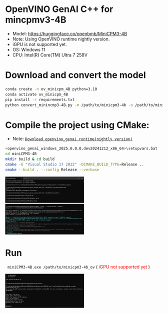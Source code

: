 # OpenVINO GenAI C++ for mincpmv3-4B

* Model: https://huggingface.co/openbmb/MiniCPM3-4B
* Note: Using OpenVINO runtime nightly version. 
* iGPU is not supported yet. 
* OS: Windows 11
* CPU: Intel(R) Core(TM) Ultra 7 258V

# Download and convert the model

``` sh
conda create -n ov_minicpm_4B python=3.10
conda activate ov_minicpm_4B
pip install -r requirements.txt
python convert_minincmp3-4B.py -m /path/to/minicpm3-4b -o /path/to/minicpm3-4b_ov
```
# Compile the project using CMake:

* Note: [`Download openvino_genai runtime(nightly version)`](https://storage.openvinotoolkit.org/repositories/openvino_genai/packages/nightly/)
```sh
<openvino_genai_windows_2025.0.0.0.dev20241212_x86_64>\setupvars.bat
cd miniCPM3-4B
mkdir build & cd build
cmake -G "Visual Studio 17 2022" -DCMAKE_BUILD_TYPE=Release ..
cmake --build . --config Release --verbose 
```
<img src="./images/1.png" width="50%"></img>
<img src="./images/2.png" width="50%"></img>

# Run
` miniCPM3-4B.exe /path/to/minicpm3-4b_ov`  (<font color='red'> iGPU not supported yet </font>)

<img src="./images/3.png" width="50%"></img>
